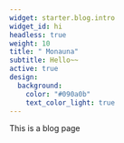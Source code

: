```yaml
---
widget: starter.blog.intro
widget_id: hi
headless: true
weight: 10
title: " Monauna"
subtitle: Hello~~
active: true
design:
  background:
    color: "#090a0b"
    text_color_light: true
---
```

This is a blog page